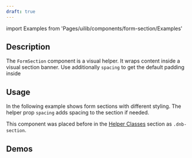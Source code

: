 ```yaml
---
draft: true
---
```


import Examples from 'Pages/uilib/components/form-section/Examples'

## Description

The `FormSection` component is a visual helper. It wraps content inside a visual section banner. Use additionally `spacing` to get the default padding inside

## Usage

In the following example shows form sections with different styling. The helper prop `spacing` adds spacing to the section if needed.

This component was placed before in the [Helper Classes](/uilib/helper-classes) section as `.dnb-section`.

## Demos

<Examples />

